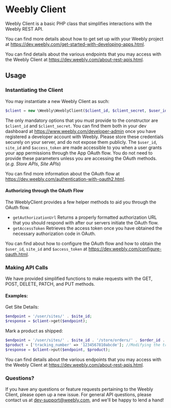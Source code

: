 # Weebly Client

Weebly Client is a basic PHP class that simplifies interactions with the Weebly REST API.

You can find more details about how to get set up with your Weebly project at <https://dev.weebly.com/get-started-with-developing-apps.html>.

You can find details about the various endpoints that you may access with the Weebly Client at <https://dev.weebly.com/about-rest-apis.html>.

## Usage

### Instantiating the Client

You may instantiate a new Weebly Client as such:

```php
$client = new \Weebly\WeeblyClient($client_id, $client_secret, $user_id, $site_id, $access_token);
```

The only mandatory options that you must provide to the constructor are `$client_id` and `$client_secret`. You can find them both in your dev dashboard at <https://www.weebly.com/developer-admin> once you have registered a developer account with Weebly.
Please store these credentials securely on your server, and do not expose them publicly.
The `$user_id`, `site_id` and `$access_token` are made accessible to you when a user grants your app permissions through the App OAuth flow. You do not need to provide these parameters unless you are accessing the OAuth methods. (_e.g._ *Store APIs*, *Site APIs*)

You can find more information about the OAuth flow at <https://dev.weebly.com/authentication-with-oauth2.html>.

#### Authorizing through the OAuth Flow
The WeeblyClient provides a few helper methods to aid you through the OAuth flow.
* `getAuthorizationUrl` Returns a properly formatted authorization URL that you should respond with after our servers initiate the OAuth flow.
* `getAccessToken` Retrieves the access token once you have obtained the necessary authorization code in OAuth.

You can find about how to configure the OAuth flow and how to obtain the `$user_id`, `site_id` and `$access_token` at <https://dev.weebly.com/configure-oauth.html>.


### Making API Calls
We have provided simplified functions to make requests with the GET, POST, DELETE, PATCH, and PUT methods.

#### Examples:
Get Site Details:

```php
$endpoint = '/user/sites/' . $site_id;
$response = $client->get($endpoint);
```

Mark a product as shipped:
```php
$endpoint = '/user/sites/' . $site_id . '/store/orders/' . $order_id . '/shipments/' . $order_shipment_id;
$product = ['tracking_number' => '1234567810abcde']; //Modifying the tracking_number on an unshipped product will mark it as shipped as well!
$response = $client->put($endpoint, $product);
```

You can find details about the various endpoints that you may access with the Weebly Client at <https://dev.weebly.com/about-rest-apis.html>.

### Questions?
If you have any questions or feature requests pertaining to the Weebly Client, please open up a new issue.
For general API questions, please contact us at dev-support@weebly.com, and we'll be happy to lend a hand!